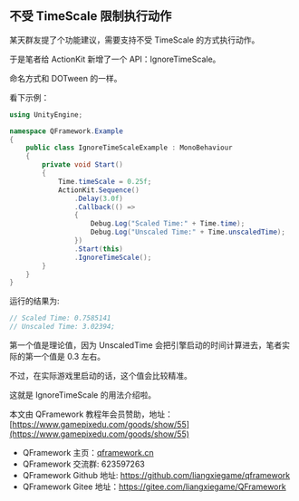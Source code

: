 ## 不受 TimeScale 限制执行动作

某天群友提了个功能建议，需要支持不受 TimeScale 的方式执行动作。

于是笔者给 ActionKit 新增了一个 API：IgnoreTimeScale。

命名方式和 DOTween 的一样。

看下示例：

```csharp
using UnityEngine;

namespace QFramework.Example
{
    public class IgnoreTimeScaleExample : MonoBehaviour
    {
        private void Start()
        {
            Time.timeScale = 0.25f;
            ActionKit.Sequence()
                .Delay(3.0f)
                .Callback(() =>
                {
                    Debug.Log("Scaled Time:" + Time.time);
                    Debug.Log("Unscaled Time:" + Time.unscaledTime);
                })
                .Start(this)
                .IgnoreTimeScale();
        }
    }
}
```

运行的结果为:
```csharp
// Scaled Time: 0.7585141
// Unscaled Time: 3.02394;
```

第一个值是理论值，因为 UnscaledTime 会把引擎启动的时间计算进去，笔者实际的第一个值是 0.3 左右。

不过，在实际游戏里启动的话，这个值会比较精准。

这就是 IgnoreTimeScale 的用法介绍啦。

本文由 QFramework 教程年会员赞助，地址：[https://www.gamepixedu.com/goods/show/55](https://www.gamepixedu.com/goods/show/55)

* QFramework 主页：[qframework.cn](https://qframework.cn)
* QFramework 交流群: 623597263
* QFramework Github 地址: <https://github.com/liangxiegame/qframework>
* QFramework Gitee 地址：<https://gitee.com/liangxiegame/QFramework>



